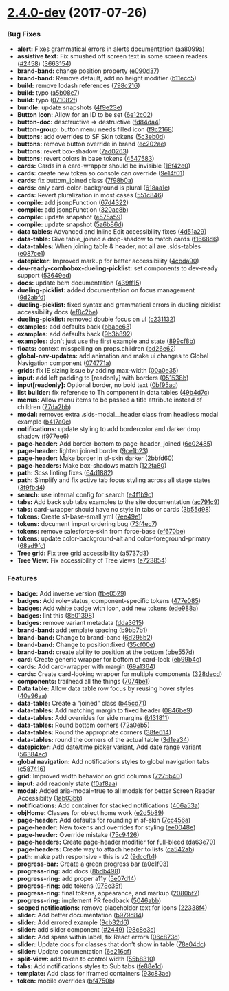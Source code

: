 <a name="2.4.0-dev"></a>
# [2.4.0-dev](https://github.com/salesforce-ux/design-system-internal/compare/v2.3.1...v2.4.0-dev) (2017-07-26)


### Bug Fixes

* **alert:** Fixes grammatical errors in alerts documentation ([aa8099a](https://github.com/salesforce-ux/design-system-internal/commit/aa8099a))
* **assistive text:** Fix smushed off screen text in some screen readers ([#2458](https://github.com/salesforce-ux/design-system-internal/issues/2458)) ([3663154](https://github.com/salesforce-ux/design-system-internal/commit/3663154))
* **brand-band:** change position property ([e090d37](https://github.com/salesforce-ux/design-system-internal/commit/e090d37))
* **brand-band:** Remove default, add no height modifier ([b11ecc5](https://github.com/salesforce-ux/design-system-internal/commit/b11ecc5))
* **build:** remove lodash references ([798c216](https://github.com/salesforce-ux/design-system-internal/commit/798c216))
* **build:** typo ([a5b08c7](https://github.com/salesforce-ux/design-system-internal/commit/a5b08c7))
* **build:** typo ([071082f](https://github.com/salesforce-ux/design-system-internal/commit/071082f))
* **bundle:** update snapshots ([4f9e23e](https://github.com/salesforce-ux/design-system-internal/commit/4f9e23e))
* **Button Icon:** Allow for an ID to be set ([6e12c02](https://github.com/salesforce-ux/design-system-internal/commit/6e12c02))
* **button-doc:** desctructive => destructive ([fd84da4](https://github.com/salesforce-ux/design-system-internal/commit/fd84da4))
* **button-group:** button menu needs filled icon ([f9c2168](https://github.com/salesforce-ux/design-system-internal/commit/f9c2168))
* **buttons:** add overrides to SF Skin tokens ([5c3eb0d](https://github.com/salesforce-ux/design-system-internal/commit/5c3eb0d))
* **buttons:** remove button override in brand ([ec202ae](https://github.com/salesforce-ux/design-system-internal/commit/ec202ae))
* **buttons:** revert box-shadow ([7ad0263](https://github.com/salesforce-ux/design-system-internal/commit/7ad0263))
* **buttons:** revert colors in base tokens ([4547583](https://github.com/salesforce-ux/design-system-internal/commit/4547583))
* **cards:** Cards in a card-wrapper should be invisible ([18f42e0](https://github.com/salesforce-ux/design-system-internal/commit/18f42e0))
* **cards:** create new token so console can override ([9e14f01](https://github.com/salesforce-ux/design-system-internal/commit/9e14f01))
* **cards:** fix buttom_joined class ([7f98b0a](https://github.com/salesforce-ux/design-system-internal/commit/7f98b0a))
* **cards:** only card-color-background is plural ([618aa1e](https://github.com/salesforce-ux/design-system-internal/commit/618aa1e))
* **cards:** Revert pluralization in most cases ([551c846](https://github.com/salesforce-ux/design-system-internal/commit/551c846))
* **compile:** add jsonpFunction ([67d4322](https://github.com/salesforce-ux/design-system-internal/commit/67d4322))
* **compile:** add jsonpFunction ([320ac8b](https://github.com/salesforce-ux/design-system-internal/commit/320ac8b))
* **compile:** update snapshot ([e575a59](https://github.com/salesforce-ux/design-system-internal/commit/e575a59))
* **compile:** update snapshot ([5a6b86d](https://github.com/salesforce-ux/design-system-internal/commit/5a6b86d))
* **data tables:** Advanced and Inline Edit accessibility fixes ([4d51a29](https://github.com/salesforce-ux/design-system-internal/commit/4d51a29))
* **data-table:** Give table_joined a drop-shadow to match cards ([f1668d6](https://github.com/salesforce-ux/design-system-internal/commit/f1668d6))
* **data-tables:** When joining table & header, not all are .slds-tables ([e087ce1](https://github.com/salesforce-ux/design-system-internal/commit/e087ce1))
* **datepicker:** Improved markup for better accessibility ([4cbda90](https://github.com/salesforce-ux/design-system-internal/commit/4cbda90))
* **dev-ready-combobox-dueling-picklist:** set components to dev-ready support ([53649ed](https://github.com/salesforce-ux/design-system-internal/commit/53649ed))
* **docs:** update bem documentation ([439ff15](https://github.com/salesforce-ux/design-system-internal/commit/439ff15))
* **dueling-picklist:** added documentation on focus management ([9d2abfd](https://github.com/salesforce-ux/design-system-internal/commit/9d2abfd))
* **dueling-picklist:** fixed syntax and grammatical errors in dueling picklist accessibility docs ([ef8c2be](https://github.com/salesforce-ux/design-system-internal/commit/ef8c2be))
* **dueling-picklist:** removed double focus on ul ([c231132](https://github.com/salesforce-ux/design-system-internal/commit/c231132))
* **examples:** add defaults back ([bbaee63](https://github.com/salesforce-ux/design-system-internal/commit/bbaee63))
* **examples:** add defaults back ([9b3b892](https://github.com/salesforce-ux/design-system-internal/commit/9b3b892))
* **examples:** don't just use the first example and state ([899cf8b](https://github.com/salesforce-ux/design-system-internal/commit/899cf8b))
* **floats:** context misspelling on props.children ([bd26e62](https://github.com/salesforce-ux/design-system-internal/commit/bd26e62))
* **global-nav-updates:** add animation and make ui changes to Global Navigation component ([074771a](https://github.com/salesforce-ux/design-system-internal/commit/074771a))
* **grids:** fix IE sizing issue by adding max-width ([00a0e35](https://github.com/salesforce-ux/design-system-internal/commit/00a0e35))
* **input:** add left padding to [readonly] with borders ([051538b](https://github.com/salesforce-ux/design-system-internal/commit/051538b))
* **input[readonly]:** Optional border, no bold text ([0bf95ad](https://github.com/salesforce-ux/design-system-internal/commit/0bf95ad))
* **list builder:** fix reference to Th component in data tables ([49b4d7c](https://github.com/salesforce-ux/design-system-internal/commit/49b4d7c))
* **menus:** Allow menu items to be passed a title attribute instead of children ([77da2bb](https://github.com/salesforce-ux/design-system-internal/commit/77da2bb))
* **modal:** removes extra .slds-modal__header class from headless modal example ([b417a0e](https://github.com/salesforce-ux/design-system-internal/commit/b417a0e))
* **notifications:** update styling to add bordercolor and darker drop shadow ([f977ee6](https://github.com/salesforce-ux/design-system-internal/commit/f977ee6))
* **page-header:** Add border-bottom to page-header_joined ([6c02485](https://github.com/salesforce-ux/design-system-internal/commit/6c02485))
* **page-header:** lighten joined border ([9ce1b23](https://github.com/salesforce-ux/design-system-internal/commit/9ce1b23))
* **page-header:** Make border in sf-skin darker ([2bbfd60](https://github.com/salesforce-ux/design-system-internal/commit/2bbfd60))
* **page-headers:** Make box-shadows match ([122fa80](https://github.com/salesforce-ux/design-system-internal/commit/122fa80))
* **path:** Scss linting fixes ([64d1882](https://github.com/salesforce-ux/design-system-internal/commit/64d1882))
* **path:** Simplify and fix active tab focus styling across all stage states ([3f9fbd4](https://github.com/salesforce-ux/design-system-internal/commit/3f9fbd4))
* **search:** use internal config for search ([e4f1b9c](https://github.com/salesforce-ux/design-system-internal/commit/e4f1b9c))
* **tabs:** Add back sub tabs examples to the site documentation ([ac791c9](https://github.com/salesforce-ux/design-system-internal/commit/ac791c9))
* **tabs:** card-wrapper should have no style in tabs or cards ([3b55d98](https://github.com/salesforce-ux/design-system-internal/commit/3b55d98))
* **tokens:** Create s1-base-small.yml ([7ee49e1](https://github.com/salesforce-ux/design-system-internal/commit/7ee49e1))
* **tokens:** document import ordering bug ([73f4ec7](https://github.com/salesforce-ux/design-system-internal/commit/73f4ec7))
* **tokens:** remove salesforce-skin from force-base ([ef670be](https://github.com/salesforce-ux/design-system-internal/commit/ef670be))
* **tokens:** update color-background-alt and color-foreground-primary ([68ad9fc](https://github.com/salesforce-ux/design-system-internal/commit/68ad9fc))
* **Tree grid:** Fix tree grid accessibility ([a5737d3](https://github.com/salesforce-ux/design-system-internal/commit/a5737d3))
* **Tree View:** Fix accessibility of Tree views ([e723854](https://github.com/salesforce-ux/design-system-internal/commit/e723854))


### Features

* **badge:** Add inverse version ([fbe0529](https://github.com/salesforce-ux/design-system-internal/commit/fbe0529))
* **badges:** Add role=status, component-specific tokens ([477e085](https://github.com/salesforce-ux/design-system-internal/commit/477e085))
* **badges:** Add white badge with icon, add new tokens ([ede988a](https://github.com/salesforce-ux/design-system-internal/commit/ede988a))
* **badges:** lint this ([8b01398](https://github.com/salesforce-ux/design-system-internal/commit/8b01398))
* **badges:** remove variant metadata ([dda3615](https://github.com/salesforce-ux/design-system-internal/commit/dda3615))
* **brand-band:** add template spacing ([b9bb7b1](https://github.com/salesforce-ux/design-system-internal/commit/b9bb7b1))
* **brand-band:** Change to brand-band ([6d295b2](https://github.com/salesforce-ux/design-system-internal/commit/6d295b2))
* **brand-band:** Change to position:fixed ([35cf00e](https://github.com/salesforce-ux/design-system-internal/commit/35cf00e))
* **brand-band:** create ability to position at the bottom ([bbe557d](https://github.com/salesforce-ux/design-system-internal/commit/bbe557d))
* **card:** Create generic wrapper for bottom of card-look ([eb99b4c](https://github.com/salesforce-ux/design-system-internal/commit/eb99b4c))
* **cards:** Add card-wrapper with margin ([69a1364](https://github.com/salesforce-ux/design-system-internal/commit/69a1364))
* **cards:** Create card-looking wrapper for multiple components ([328decd](https://github.com/salesforce-ux/design-system-internal/commit/328decd))
* **components:** trailhead all the things ([7074be1](https://github.com/salesforce-ux/design-system-internal/commit/7074be1))
* **Data table:** Allow data table row focus by reusing hover styles ([40a96aa](https://github.com/salesforce-ux/design-system-internal/commit/40a96aa))
* **data-table:** Create a “joined” class ([b45cd71](https://github.com/salesforce-ux/design-system-internal/commit/b45cd71))
* **data-tables:** Add matching margin to fixed header ([0846be9](https://github.com/salesforce-ux/design-system-internal/commit/0846be9))
* **data-tables:** Add overrides for side margins ([b131811](https://github.com/salesforce-ux/design-system-internal/commit/b131811))
* **data-tables:** Round bottom corners ([72a0eb5](https://github.com/salesforce-ux/design-system-internal/commit/72a0eb5))
* **data-tables:** Round the appropriate corners ([38fe614](https://github.com/salesforce-ux/design-system-internal/commit/38fe614))
* **data-tables:** round the corners of the actual table ([3d1ea34](https://github.com/salesforce-ux/design-system-internal/commit/3d1ea34))
* **datepicker:** Add date/time picker variant, Add date range variant ([56384ec](https://github.com/salesforce-ux/design-system-internal/commit/56384ec))
* **global navigation:** Add notifications styles to global navigation tabs ([c587416](https://github.com/salesforce-ux/design-system-internal/commit/c587416))
* **grid:** Improved width behavior on grid columns ([7275b40](https://github.com/salesforce-ux/design-system-internal/commit/7275b40))
* **input:** add readonly state ([f0af8aa](https://github.com/salesforce-ux/design-system-internal/commit/f0af8aa))
* **modal:** Added aria-modal=true to all modals for better Screen Reader Accessibilty ([1ab03bb](https://github.com/salesforce-ux/design-system-internal/commit/1ab03bb))
* **notifications:** Add container for stacked notifications ([406a53a](https://github.com/salesforce-ux/design-system-internal/commit/406a53a))
* **objHome:** Classes for object home work ([e2d5b89](https://github.com/salesforce-ux/design-system-internal/commit/e2d5b89))
* **page-header:** Add defaults for rounding in sf-skin ([7cc456a](https://github.com/salesforce-ux/design-system-internal/commit/7cc456a))
* **page-header:** New tokens and overrides for styling ([ee0048e](https://github.com/salesforce-ux/design-system-internal/commit/ee0048e))
* **page-header:** Override mistake ([75c9426](https://github.com/salesforce-ux/design-system-internal/commit/75c9426))
* **page-headers:** Create page-header modifier for full-bleed ([da63e70](https://github.com/salesforce-ux/design-system-internal/commit/da63e70))
* **page-headers:** Create way to attach header to lists ([ca542ab](https://github.com/salesforce-ux/design-system-internal/commit/ca542ab))
* **path:** make path responsive - this is v2 ([9dccfb1](https://github.com/salesforce-ux/design-system-internal/commit/9dccfb1))
* **progress-bar:** Create a green progress bar ([a0c1f03](https://github.com/salesforce-ux/design-system-internal/commit/a0c1f03))
* **progress-ring:** add docs ([8bdb498](https://github.com/salesforce-ux/design-system-internal/commit/8bdb498))
* **progress-ring:** add proper a11y ([5e07d14](https://github.com/salesforce-ux/design-system-internal/commit/5e07d14))
* **progress-ring:** add tokens ([978e35f](https://github.com/salesforce-ux/design-system-internal/commit/978e35f))
* **progress-ring:** final tokens, appearance, and markup ([2080bf2](https://github.com/salesforce-ux/design-system-internal/commit/2080bf2))
* **progress-ring:** implement PR feedback ([5046abb](https://github.com/salesforce-ux/design-system-internal/commit/5046abb))
* **scoped notifications:** remove placeholder text for icons ([22338f4](https://github.com/salesforce-ux/design-system-internal/commit/22338f4))
* **slider:** Add better documentation ([b979d84](https://github.com/salesforce-ux/design-system-internal/commit/b979d84))
* **slider:** Add errored example ([9cb32d6](https://github.com/salesforce-ux/design-system-internal/commit/9cb32d6))
* **slider:** add slider component ([#2449](https://github.com/salesforce-ux/design-system-internal/issues/2449)) ([98c8e3c](https://github.com/salesforce-ux/design-system-internal/commit/98c8e3c))
* **slider:** Add spans within label, fix React errors ([06c873d](https://github.com/salesforce-ux/design-system-internal/commit/06c873d))
* **slider:** Update docs for classes that don’t show in table ([78e04dc](https://github.com/salesforce-ux/design-system-internal/commit/78e04dc))
* **slider:** Update documentation ([6e216cf](https://github.com/salesforce-ux/design-system-internal/commit/6e216cf))
* **split-view:** add token to control width ([55b8310](https://github.com/salesforce-ux/design-system-internal/commit/55b8310))
* **tabs:** Add notifications styles to Sub tabs ([fe88e1d](https://github.com/salesforce-ux/design-system-internal/commit/fe88e1d))
* **template:** Add class for iframed containers ([93c83ae](https://github.com/salesforce-ux/design-system-internal/commit/93c83ae))
* **token:** mobile overrides ([bf4750b](https://github.com/salesforce-ux/design-system-internal/commit/bf4750b))



